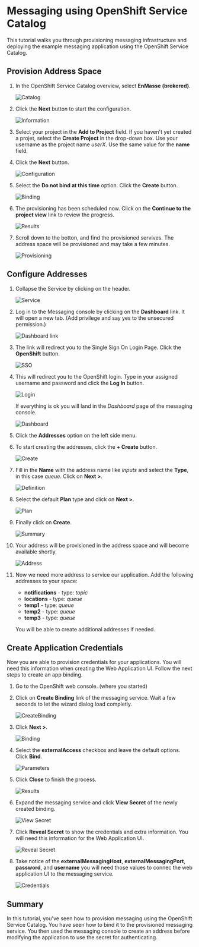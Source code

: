 # Messaging using OpenShift Service Catalog

This tutorial walks you through provisioning messaging infrastructure and deploying the example messaging application using the OpenShift Service Catalog.

## Provision Address Space

1. In the OpenShift Service Catalog overview, select **EnMasse (brokered)**.

    ![Catalog](images/messaging-01.png)

1. Click the **Next** button to start the configuration.

    ![Information](images/messaging-02.png)

1. Select your project in the **Add to Project** field. If you haven't yet created a projet, select the **Create Project** in the drop-down box. Use your username as the project name _userX_. Use the same value for the **name** field. 
1. Click the **Next** button.

    ![Configuration](images/messaging-03.png)

1. Select the **Do not bind at this time** option. Click the **Create** button.

    ![Binding](images/messaging-04.png)

1. The provisioning has been scheduled now. Click on the **Continue to the project view** link to review the progress.

    ![Results](images/messaging-05.png)

1. Scroll down to the botton, and find the provisioned servives. The address space will be provisioned and may take a few minutes.

    ![Provisioning](images/messaging-06.png)

## Configure Addresses

1. Collapse the Service by clicking on the header.

    ![Service](images/messaging-07.png)

1. Log in to the Messaging console by clicking on the **Dashboard** link. It will open a new tab. (Add privilege and say yes to the unsecured permission.)

    ![Dashboard link](images/messaging-08.png)

1. The link will redirect you to the Single Sign On Login Page. Click the **OpenShift** button.

    ![SSO](images/messaging-09.png)

1. This will redirect you to the OpenShift login. Type in your assigned username and password and click the **Log In** button.

    ![Login](images/messaging-10.png)

    If everything is ok you will land in the _Dashboard_ page of the messaging console.
    
    ![Dashboard](images/messaging-11.png)

1. Click the **Addresses** option on the left side menu.

1. To start creating the addresses, click the **+ Create** button.

    ![Create](images/messaging-12.png)

1. Fill in the **Name** with the address name like *inputs* and select the **Type**, in this case *queue*. Click on **Next >**.

    ![Definition](images/messaging-13.png)

1. Select the default **Plan** type and click on **Next >**.

    ![Plan](images/messaging-14.png)

1. Finally click on **Create**.

    ![Summary](images/messaging-15.png)

1. Your address will be provisioned in the address space and will become available shortly.

    ![Address](images/messaging-16.png)

1. Now we need more address to service our application. Add the following addresses to your space:

    * **notifications** - type: *topic*
    * **locations** - type: *queue*
    * **temp1** - type: *queue*
    * **temp2** - type: *queue*
    * **temp3** - type: *queue*

    You will be able to create additional addresses if needed.

## Create Application Credentials

Now you are able to provision credentials for your applications. You will need this information when creating the Web Application UI. Follow the next steps to create an app binding.

1. Go to the OpenShift web console. (where you started)

1. Click on **Create Binding** link of the messaging service. Wait a few seconds to let the wizard dialog load completly.

    ![CreateBinding](images/messaging-17.png)

1. Click **Next >**.

    ![Binding](images/messaging-18.png)

1. Select the **externalAccess** checkbox and leave the default options. Click **Bind**.

    ![Parameters](images/messaging-19.png)

1. Click **Close** to finish the process.

    ![Results](images/messaging-20.png)

1. Expand the messaging service and click **View Secret** of the newly created binding.

    ![View Secret](images/messaging-21.png)

1. Click **Reveal Secret** to show the credentials and extra information. You will need this information for the Web Application UI.

    ![Reveal Secret](images/messaging-22.png)

1. Take notice of the **externalMessagingHost**, **externalMessagingPort**, **password**, and **username** you will need those values to connec the web application UI to the messaging service.

    ![Credentials](images/messaging-23.png)

## Summary

In this tutorial, you've seen how to provision messaging using the OpenShift Service Catalog. You
have seen how to bind it to the provisioned messaging service. You then used the messaging console to create an address before modifying the application to use the secret for authenticating.